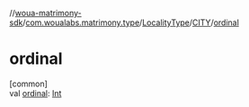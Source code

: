 //[woua-matrimony-sdk](../../../../index.md)/[com.woualabs.matrimony.type](../../index.md)/[LocalityType](../index.md)/[CITY](index.md)/[ordinal](ordinal.md)

# ordinal

[common]\
val [ordinal](ordinal.md): [Int](https://kotlinlang.org/api/latest/jvm/stdlib/kotlin/-int/index.html)
